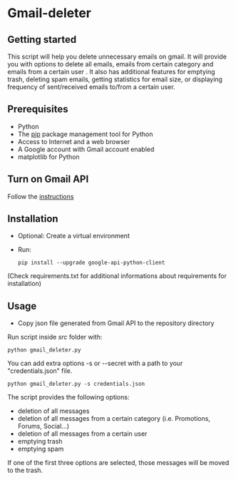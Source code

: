 # Gmail-deleter

Getting started
---------------

This script will help you delete unnecessary emails on gmail. It will provide you with options to delete all emails, emails from certain category and emails from a certain user . It also has additional features for emptying trash, deleting spam emails, getting statistics for email size, or displaying frequency of sent/received emails to/from a certain user.


Prerequisites
-------------

 - Python
 - The [pip](https://pypi.python.org/pypi/pip) package management tool for Python
 - Access to Internet and a web browser
 - A Google account with Gmail account enabled
 - matplotlib for Python 


Turn on Gmail API
-----------------

Follow the [instructions](https://developers.google.com/gmail/api/quickstart/python#step_1_turn_on_the_api_name)

Installation
------------

 - Optional: Create a virtual environment 
 
 - Run: 
   
   `pip install --upgrade google-api-python-client`
    

(Check requirements.txt for additional informations about requirements for installation)

Usage
-----

 - Copy json file generated from Gmail API to the repository directory 


Run script inside *src* folder with:

`python gmail_deleter.py`

You can add extra options -s or --secret with a path to your "credentials.json" file.

`python gmail_deleter.py -s credentials.json`

The script provides the following options:  
 - deletion of all messages  
 - deletion of all messages from a certain category (i.e. Promotions, Forums, Social...)  
 - deletion of all messages from a certain user  
 - emptying trash  
 - emptying spam  
 
If one of the first three options are selected, those messages will be moved to the trash.
